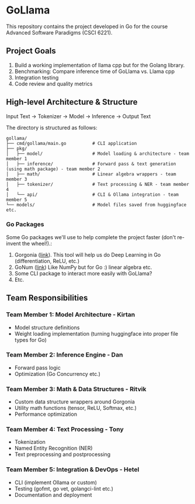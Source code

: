 # GoLlama
This repository contains the project developed in Go for the course Advanced Software Paradigms (CSCI 6221).

## Project Goals
1. Build a working implementation of llama cpp but for the Golang library.
2. Benchmarking: Compare inference time of GoLlama vs. Llama cpp
3. Integration testing
4. Code review and quality metrics

## High-level Architecture & Structure

Input Text → Tokenizer → Model → Inference → Output Text

The directory is structured as follows:
```
gollama/
├── cmd/gollama/main.go          # CLI application
├── pkg/
│   ├── model/                   # Model loading & architecture - team member 1
│   ├── inference/               # Forward pass & text generation (using math package) - team member 2
│   ├── math/                    # Linear algebra wrappers - team member 3
│   ├── tokenizer/               # Text processing & NER - team member 4
│   └── api/                     # CLI & Ollama integration - team member 5
└── models/                      # Model files saved from huggingface etc.
```

### Go Packages
Some Go packages we'll use to help complete the project faster (don't re-invent the wheel!).:
1. Gorgonia ([link](https://gorgonia.org/)). 
   This tool will help us do Deep Learning in Go (differentiation, ReLU, etc.)
2. GoNum ([link](https://www.gonum.org/)) Like NumPy but for Go :) linear algebra etc.
3. Some CLI package to interact more easily with GoLlama?
4. Etc.
## Team Responsibilities

### Team Member 1: Model Architecture - Kirtan
- Model structure definitions
- Weight loading implementation (turning huggingface into proper file types for Go)

### Team Member 2: Inference Engine - Dan
- Forward pass logic
- Optimization (Go Concurrency etc.)

### Team Member 3: Math & Data Structures - Ritvik
- Custom data structure wrappers around Gorgonia
- Utility math functions (tensor, ReLU, Softmax, etc.)
- Performance optimization

### Team Member 4: Text Processing - Tony
- Tokenization
- Named Entity Recognition (NER)
- Text preprocessing and postprocessing

### Team Member 5: Integration & DevOps - Hetel
- CLI (implement Ollama or custom)
- Testing (gofmt, go vet, golangci-lint etc.)
- Documentation and deployment